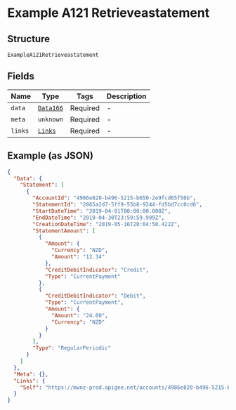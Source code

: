 
# Example A121 Retrieveastatement

## Structure

`ExampleA121Retrieveastatement`

## Fields

| Name | Type | Tags | Description |
|  --- | --- | --- | --- |
| `data` | [`Data166`](../../doc/models/data-166.md) | Required | - |
| `meta` | `unknown` | Required | - |
| `links` | [`Links`](../../doc/models/links.md) | Required | - |

## Example (as JSON)

```json
{
  "Data": {
    "Statement": [
      {
        "AccountId": "4986e820-b496-5215-b650-2e9fcd65f50b",
        "StatementId": "2865a2d7-5ff9-55b8-9244-fd5bd7cc0cd6",
        "StartDateTime": "2019-04-01T00:00:00.000Z",
        "EndDateTime": "2019-04-30T23:59:59.999Z",
        "CreationDateTime": "2019-05-16T20:04:50.422Z",
        "StatementAmount": [
          {
            "Amount": {
              "Currency": "NZD",
              "Amount": "12.34"
            },
            "CreditDebitIndicator": "Credit",
            "Type": "CurrentPayment"
          },
          {
            "CreditDebitIndicator": "Debit",
            "Type": "CurrentPayment",
            "Amount": {
              "Amount": "24.00",
              "Currency": "NZD"
            }
          }
        ],
        "Type": "RegularPeriodic"
      }
    ]
  },
  "Meta": {},
  "Links": {
    "Self": "https://mwnz-prod.apigee.net/accounts/4986e820-b496-5215-b650-2e9fcd65f50b/statements/2865a2d7-5ff9-55b8-9244-fd5bd7cc0cd6"
  }
}
```

